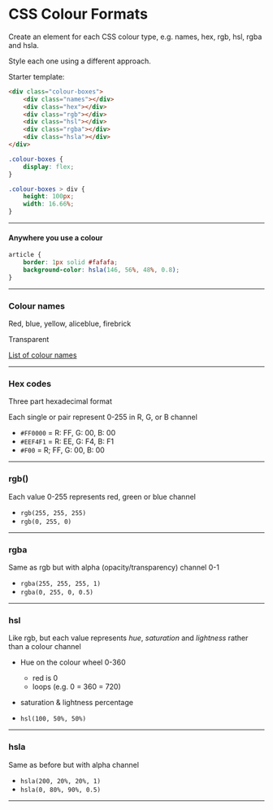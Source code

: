 # CSS Colour Formats

Create an element for each CSS colour type, e.g. names, hex, rgb, hsl, rgba and hsla.

Style each one using a different approach.

Starter template:

```html
<div class="colour-boxes">
    <div class="names"></div>
    <div class="hex"></div>
    <div class="rgb"></div>
    <div class="hsl"></div>
    <div class="rgba"></div>
    <div class="hsla"></div>
</div>
```

```css
.colour-boxes {
    display: flex;
}

.colour-boxes > div {
    height: 100px;
    width: 16.66%;
}
```

---
#### Anywhere you use a colour


```css
article {
    border: 1px solid #fafafa;
    background-color: hsla(146, 56%, 48%, 0.8);
}
```


---

### Colour names

Red, blue, yellow, aliceblue, firebrick

Transparent

[List of colour names](https://en.wikipedia.org/wiki/X11_color_names)

---

### Hex codes

Three part hexadecimal format

Each single or pair represent 0-255 in R, G, or B channel

- `#FF0000` = R: FF, G: 00, B: 00
- `#EEF4F1` = R: EE, G: F4, B: F1
- `#F00` = R; FF, G: 00, B: 00

---

### rgb()

Each value 0-255 represents red, green or blue channel

- `rgb(255, 255, 255)`
- `rgb(0, 255, 0)`

---

### rgba

Same as rgb but with alpha (opacity/transparency) channel 0-1

- `rgba(255, 255, 255, 1)`
- `rgba(0, 255, 0, 0.5)`

---

### hsl

Like rgb, but each value represents *hue*, *saturation* and *lightness* rather than a colour channel

- Hue on the colour wheel 0-360
    - red is 0
    - loops (e.g. 0 = 360 = 720)
- saturation & lightness percentage

- `hsl(100, 50%, 50%)`

---

### hsla

Same as before but with alpha channel

- `hsla(200, 20%, 20%, 1)`
- `hsla(0, 80%, 90%, 0.5)`

---
